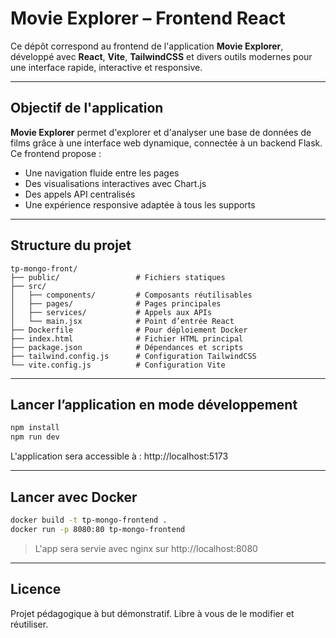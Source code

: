# Movie Explorer – Frontend React

Ce dépôt correspond au frontend de l'application **Movie Explorer**, développé avec **React**, **Vite**, **TailwindCSS** et divers outils modernes pour une interface rapide, interactive et responsive.

---

## Objectif de l'application

**Movie Explorer** permet d'explorer et d'analyser une base de données de films grâce à une interface web dynamique, connectée à un backend Flask. Ce frontend propose :

- Une navigation fluide entre les pages
- Des visualisations interactives avec Chart.js
- Des appels API centralisés
- Une expérience responsive adaptée à tous les supports

---

## Structure du projet

```
tp-mongo-front/
├── public/                 # Fichiers statiques
├── src/
│   ├── components/         # Composants réutilisables
│   ├── pages/              # Pages principales
│   ├── services/           # Appels aux APIs
│   └── main.jsx            # Point d’entrée React
├── Dockerfile              # Pour déploiement Docker
├── index.html              # Fichier HTML principal
├── package.json            # Dépendances et scripts
├── tailwind.config.js      # Configuration TailwindCSS
└── vite.config.js          # Configuration Vite
```

---

## Lancer l’application en mode développement

```bash
npm install
npm run dev
```

L'application sera accessible à : http://localhost:5173

---

## Lancer avec Docker

```bash
docker build -t tp-mongo-frontend .
docker run -p 8080:80 tp-mongo-frontend
```

> L'app sera servie avec nginx sur http://localhost:8080

---

## Licence

Projet pédagogique à but démonstratif. Libre à vous de le modifier et réutiliser.
